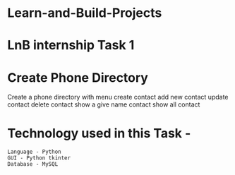 # Learn-and-Build-Projects
  
  
# LnB internship Task 1
# Create Phone Directory
  Create a phone directory with menu
  create contact
  add new contact
  update contact
  delete contact
  show a give name contact
  show all contact
  
  # Technology used in this Task - 
    Language - Python
    GUI - Python tkinter
    Database - MySQL
    

